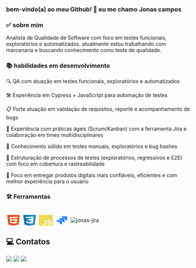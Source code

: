 ### bem-vindo(a) ao meu Github! 💙 eu me chamo Jonas campos


 ### ✅ sobre mim
 Analista de Qualidade de Software com foco em testes funcionais, exploratórios e automatizados. atualmente estou trabalhando com marcenaria
 e buscando conhecimento como teste de qualidade.

### 📚 habilidades em desenvolvimento

🔍 QA com atuação em testes funcionais, exploratórios e automatizados

🛠 Experiência em Cypress + JavaScript para automação de testes

📋 Forte atuação em validação de requisitos, reporte e acompanhamento de bugs

🚀 Experiência com práticas ágeis (Scrum/Kanban) com a ferramenta Jira e colaboração em times multidisciplinares

🧪 Conhecimento sólido em testes manuais, exploratórios e bug bashes

🧩 Estruturação de processos de testes (exploratórios, regressivos e E2E) com foco em cobertura e rastreabilidade

🎯 Foco em entregar produtos digitais mais confiáveis, eficientes e com melhor experiência para o usuário


### 🛠️ Ferramentas

<div style="display: inline_block"><br>
  <img align="center" alt="jonas-HTML" height="30" width="40" src="https://raw.githubusercontent.com/devicons/devicon/master/icons/html5/html5-original.svg">
  <img align="center" alt="jonas-CSS" height="30" width="40" src="https://raw.githubusercontent.com/devicons/devicon/master/icons/css3/css3-original.svg">
  <img align="center" alt="jonas-Js" height="30" width="40" src="https://raw.githubusercontent.com/devicons/devicon/master/icons/javascript/javascript-plain.svg">
  <img align="center" alt="jonas-jira" height="30" width="40" src="https://raw.githubusercontent.com/devicons/devicon/master/icons/jira/jira-plain.svg">
  <img align="center" alt="jonas-jira" height="30" width="40" src="https:"https://camo.githubusercontent.com/4bc4156175e1a2a2e018f14fd9a4fe99a87505107485de404660dcd4e330e8c2/68747470733a2f2f696d672e736869656c64732e696f2f62616467652f2d4a6972612d3030353243433f6c6f676f3d6a697261266c6f676f436f6c6f723d666666">
</div>

## 💻 Contatos

<div> 
  <a href="https://www.instagram.com/jonas_camposs0/" target="_blank"><img src="https://img.shields.io/badge/-Instagram-%23E4405F?style=for-the-badge&logo=instagram&logoColor=white" target="_blank"></a>
  <a href = "https://mail.google.com/mail/u/0/#inbox?compose=new"><img src="https://img.shields.io/badge/-Gmail-%23333?style=for-the-badge&logo=gmail&logoColor=white" target="_blank"></a>
  <a href="https://www.linkedin.com/in/jonas-campos-5a6a91243/" target="_blank"><img src="https://img.shields.io/badge/-LinkedIn-%230077B5?style=for-the-badge&logo=linkedin&logoColor=white" target="_blank"></a> 
 
 
</div>
